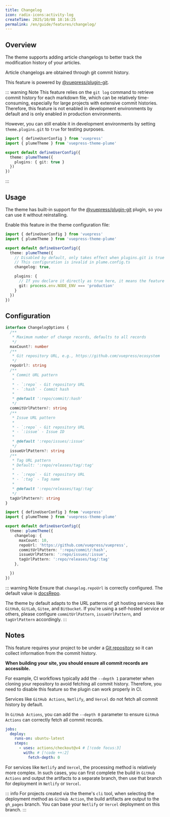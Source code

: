 ```yaml
---
title: Changelog
icon: radix-icons:activity-log
createTime: 2025/10/08 18:16:25
permalink: /en/guide/features/changelog/
---
```


## Overview

The theme supports adding article changelogs to better track the modification history of your articles.

Article changelogs are obtained through git commit history.

This feature is powered by [@vuepress/plugin-git](https://ecosystem.vuejs.press/zh/plugins/development/git.html).

::: warning Note
This feature relies on the `git log` command to retrieve commit history for each markdown file,
which can be relatively time-consuming, especially for large projects with extensive commit histories.
Therefore, this feature is not enabled in development environments by default and is only enabled in production environments.

However, you can still enable it in development environments by setting `theme.plugins.git` to `true` for testing purposes.

```ts
import { defineUserConfig } from 'vuepress'
import { plumeTheme } from 'vuepress-theme-plume'

export default defineUserConfig({
  theme: plumeTheme({
    plugins: { git: true }
  })
})
```

:::

## Usage

The theme has built-in support for the
[@vuepress/plugin-git](https://ecosystem.vuejs.press/zh/plugins/development/git.html) plugin, so you can use it without reinstalling.

Enable this feature in the theme configuration file:

```ts title=".vuepress/config.ts"
import { defineUserConfig } from 'vuepress'
import { plumeTheme } from 'vuepress-theme-plume'

export default defineUserConfig({
  theme: plumeTheme({
    // Disabled by default, only takes effect when plugins.git is true
    // This configuration is invalid in plume.config.ts
    changelog: true,

    plugins: {
      // If you declare it directly as true here, it means the feature is enabled in both development and production environments
      git: process.env.NODE_ENV === 'production'
    }
  })
})
```

## Configuration

```ts
interface ChangelogOptions {
  /**
   * Maximum number of change records, defaults to all records
   */
  maxCount?: number
  /**
   * Git repository URL, e.g., https://github.com/vuepress/ecosystem
   */
  repoUrl?: string
  /**
   * Commit URL pattern
   *
   * - `:repo` - Git repository URL
   * - `:hash` - Commit hash
   *
   * @default ':repo/commit/:hash'
   */
  commitUrlPattern?: string
  /**
   * Issue URL pattern
   *
   * - `:repo` - Git repository URL
   * - `:issue` - Issue ID
   *
   * @default ':repo/issues/:issue'
   */
  issueUrlPattern?: string
  /**
   * Tag URL pattern
   * Default: ':repo/releases/tag/:tag'
   *
   * - `:repo` - Git repository URL
   * - `:tag` - Tag name
   *
   * @default ':repo/releases/tag/:tag'
   */
  tagUrlPattern?: string
}
```

```ts
import { defineUserConfig } from 'vuepress'
import { plumeTheme } from 'vuepress-theme-plume'

export default defineUserConfig({
  theme: plumeTheme({
    changelog: {
      maxCount: 10,
      repoUrl: 'https://github.com/vuepress/vuepress',
      commitUrlPattern: ':repo/commit/:hash',
      issueUrlPattern: ':repo/issues/:issue',
      tagUrlPattern: ':repo/releases/tag/:tag'
    },

  })
})
```

::: warning Note
Ensure that `changelog.repoUrl` is correctly configured. The default value is [docsRepo](../../config/theme.md#docsrepo).

The theme by default adapts to the URL patterns of git hosting services like `GitHub`, `GitLab`, `Gitee`, and `Bitbucket`.
If you're using a self-hosted service or others, please configure `commitUrlPattern`, `issueUrlPattern`, and `tagUrlPattern` accordingly.
:::

## Notes

This feature requires your project to be under a
[Git repository](https://git-scm.com/book/en/Git-Basics-Getting-a-Git-Repository) so it can collect information from the commit history.

**When building your site, you should ensure all commit records are accessible.**

For example, CI workflows typically add the `--depth 1` parameter when cloning your repository to avoid
fetching all commit history. Therefore, you need to disable this feature so the plugin can work properly in CI.

Services like `GitHub Actions`, `Netlify`, and `Vercel` do not fetch all commit history by default.

In `GitHub Actions`, you can add the `--depth 0` parameter to ensure `GitHub Actions` can correctly fetch all commit records.

``` yaml title=".github/workflows/deploy.yml"
jobs:
  deploy:
    runs-on: ubuntu-latest
    steps:
      - uses: actions/checkout@v4 # [!code focus:3]
        with: # [!code ++:2]
          fetch-depth: 0
```

For services like `Netlify` and `Vercel`, the processing method is relatively more complex.
In such cases, you can first complete the build in `GitHub Actions` and output the artifacts to
a separate branch, then use that branch for deployment in `Netlify` or `Vercel`.

::: info
For projects created via the theme's `cli` tool, when selecting the deployment method as `GitHub Action`,
the build artifacts are output to the `gh_pages` branch. You can base your `Netlify` or `Vercel` deployment on this branch.
:::
